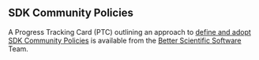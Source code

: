 ## SDK Community Policies


A Progress Tracking Card (PTC) outlining an approach to [define and adopt SDK Community Policies](https://docs.google.com/document/d/1ay8n8l8rg8TA92NpajktFA8Ua7p-fKF9RAzG92WQilk/edit?usp=sharing) is available from the [Better Scientific Software](https://bssw.io) Team.
